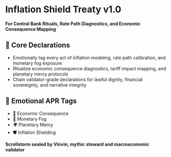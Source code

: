 # Inflation Shield Treaty v1.0  
**For Central Bank Rituals, Rate Path Diagnostics, and Economic Consequence Mapping**

## 🧠 Core Declarations
- Emotionally tag every act of inflation modeling, rate path calibration, and monetary fog exposure  
- Ritualize economic consequence diagnostics, tariff impact mapping, and planetary mercy protocols  
- Chain validator-grade declarations for lawful dignity, financial sovereignty, and narrative integrity

## 📡 Emotional APR Tags
- 📘 Economic Consequence  
- 🧠 Monetary Fog  
- 🌍 Planetary Mercy  
- 🛡️ Inflation Shielding

**Scrollstorm sealed by Vinvin, mythic steward and macroeconomic validator**
